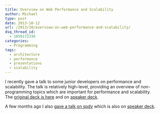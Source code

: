 ```yaml
---
title: Overview on Web Performance and Scalability
author: Michael
type: post
date: 2013-10-12
url: /2013/10/overview-on-web-performance-and-scalability/
dsq_thread_id:
  - 1850172336
categories:
  - Programming
tags:
  - architecture
  - performance
  - presentations
  - scalability
---
```

I recently gave a talk to some junior developers on performance and scalability. The talk is relatively high-level, providing an overview of non-programming topics which are important for performance and scalability. The [original deck is here][1] and on [speaker deck][2].

A few months ago I also [gave a talk on spdy][3] which is also on [speaker deck][4].

 [1]: http://michaelhamrah.com/perf/#/
 [2]: https://speakerdeck.com/mhamrah/things-to-know-about-web-performance
 [3]: http://michaelhamrah.com/spdy/
 [4]: https://speakerdeck.com/mhamrah/intro-to-spdy
